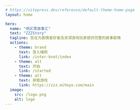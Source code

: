 ```yaml
---
# https://vitepress.dev/reference/default-theme-home-page
layout: home

hero:
  name: "绝区零故事汇"
  text: "ZZZStory"
  tagline: 旨在为剧情爱好者及资深游戏玩家提供完整的故事剧情
  actions:
    - theme: brand
      text: 登入绳网
      link: /inter-knot/index
    - theme: alt
      text: 开始
      link: /started
    - theme: alt
      text: 获取游戏
      link: https://zzz.mihoyo.com/main
  image:
    src: /logo.png
    alt: logo
---
```

